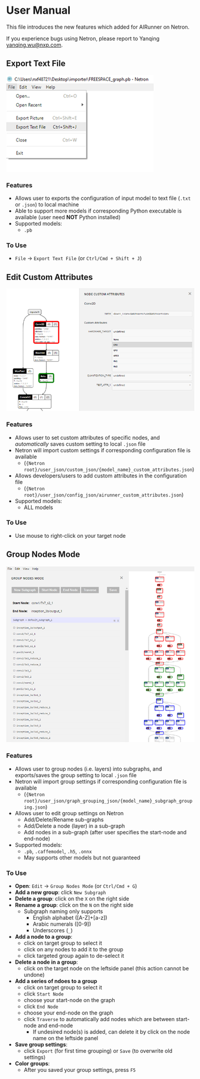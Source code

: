 # User Manual
This file introduces the new features which added for AIRunner on Netron.

If you experience bugs using Netron, please report to Yanqing <yanqing.wu@nxp.com>.

## Export Text File
![alt text][text_export]

### Features
- Allows user to exports the configuration of input model to text file (`.txt` or `.json`) to local machine
- Able to support more models if corresponding Python executable is available (user need __NOT__ Python installed)
- Supported models:
	- `.pb`

### To Use
- `File` -> `Export Text File` (or `Ctrl/Cmd + Shift + J`)

## Edit Custom Attributes
![alt text][custom_attr]

### Features
- Allows user to set custom attributes of specific nodes, and _automatically_ saves custom setting to local `.json` file
- Netron will import custom settings if corresponding configuration file is available
	- (`{Netron root}/user_json/custom_json/{model_name}_custom_attributes.json`)
- Allows developers/users to add custom attributes in the configuration file
	- (`{Netron root}/user_json/config_json/airunner_custom_attributes.json`)
- Supported models:
	- ALL models

### To Use
- Use mouse to right-click on your target node

## Group Nodes Mode
![alt text][group_node_mode]

### Features
- Allows user to group nodes (i.e. layers) into subgraphs, and exports/saves the group setting to local `.json` file
- Netron will import group settings if corresponding configuration file is available
	- (`{Netron root}/user_json/graph_grouping_json/{model_name}_subgraph_grouping.json`)
- Allows user to edit group settings on Netron
	- Add/Delete/Rename sub-graphs
	- Add/Delete a node (layer) in a sub-graph
	- Add nodes in a sub-graph (after user specifies the start-node and end-node)
- Supported models:
	- `.pb`, `.caffemodel`, `.h5`, `.onnx`
	- May supports other models but not guaranteed

### To Use
- __Open__: `Edit` -> `Group Nodes Mode` (or `Ctrl/Cmd + G`)
- __Add a new group__: click `New Subgraph`
- __Delete a group__: click on the `X` on the right side
- __Rename a group__: click on the `N` on the right side
	- Subgraph naming only supports
		- English alphabet ([A-Z]+[a-z])
		- Arabic numerals ([0-9])
		- Underscores (`_`)
- __Add a node to a group__: 
	- click on target group to select it
	- click on any nodes to add it to the group
	- click targeted group again to de-select it
- __Delete a node in a group__:
	- click on the target node on the leftside panel (this action cannot be undone)
- __Add a series of ndoes to a group__
	- click on target group to select it
	- click `Start Node`
	- choose your start-node on the graph
	- click `End Node`
	- choose your end-node on the graph
	- click `Traverse` to automatically add nodes which are between start-node and end-node
		- If undesired node(s) is added, can delete it by click on the node name on the leftside panel
- __Save group settings__:
	- click `Export` (for first time grouping) or `Save` (to overwrite old settings)
- __Color groups__:
	- After you saved your group settings, press `F5`

[text_export]: media/user_manual/text_export.png "Export Text File"
[custom_attr]: media/user_manual/node_right_click.PNG "Edit Node Custom Attributes (Right-click Node)"
[group_node_mode]: media/user_manual/subgraph_2.PNG "Group Node Mode"